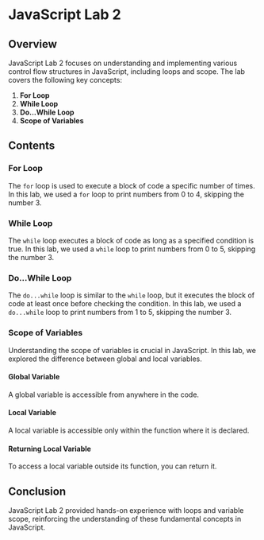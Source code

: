 # JavaScript Lab 2

## Overview

JavaScript Lab 2 focuses on understanding and implementing various control flow structures in JavaScript, including loops and scope. The lab covers the following key concepts:

1. **For Loop**
2. **While Loop**
3. **Do...While Loop**
4. **Scope of Variables**

## Contents

### For Loop

The `for` loop is used to execute a block of code a specific number of times. In this lab, we used a `for` loop to print numbers from 0 to 4, skipping the number 3.

### While Loop

The `while` loop executes a block of code as long as a specified condition is true. In this lab, we used a `while` loop to print numbers from 0 to 5, skipping the number 3.

### Do...While Loop

The `do...while` loop is similar to the `while` loop, but it executes the block of code at least once before checking the condition. In this lab, we used a `do...while` loop to print numbers from 1 to 5, skipping the number 3.

### Scope of Variables

Understanding the scope of variables is crucial in JavaScript. In this lab, we explored the difference between global and local variables.

#### Global Variable

A global variable is accessible from anywhere in the code.

#### Local Variable

A local variable is accessible only within the function where it is declared.

#### Returning Local Variable

To access a local variable outside its function, you can return it.

## Conclusion

JavaScript Lab 2 provided hands-on experience with loops and variable scope, reinforcing the understanding of these fundamental concepts in JavaScript.